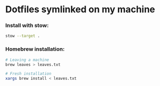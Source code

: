 # Dotfiles symlinked on my machine

### Install with stow:

```bash
stow --target .
```

### Homebrew installation:

```bash
# Leaving a machine
brew leaves > leaves.txt

# Fresh installation
xargs brew install < leaves.txt
```
